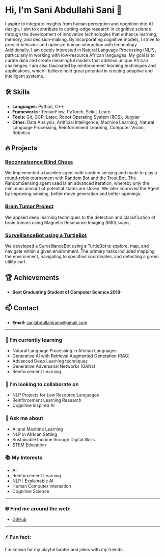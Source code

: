 # Hi, I'm Sani Abdullahi Sani 👋

I aspire to integrate insights from human perception and cognition into AI design, I aim to contribute to cutting-edge research in cognitive science through the development of innovative technologies that enhance learning, memory, and decision-making. By incorporating cognitive models, I strive to predict behavior and optimize human interaction with technology. Additionally, I am deeply interested in Natural Language Processing (NLP), particularly in working with low-resource African languages. My goal is to curate data and create meaningful models that address unique African challenges. I am also fascinated by reinforcement learning techniques and applications, which I believe hold great potential in creating adaptive and intelligent systems.

## 🛠️ Skills
- **Languages:** Python, C++
- **Frameworks:** TensorFlow, PyTorch, Scikit-Learn
- **Tools:** Git, GCP, Latex, Robot Operating System (ROS), Jupyter
- **Other:** Data Analysis, Artificial Intelligence, Machine Learning, Natural Language Processing, Reinforcement Learning, Computer Vision, Robotics

## 🔥 Projects
### [Reconnaisance Blind Chess](https://github.com/yourusername/datavendor-app)
We Implemented a baseline agent with random sensing and made to play a round-robin tournament with Random Bot and the Trout Bot. The
RandomSensing agent used is an advanced iteration, whereby only the minimum amount of potential states are stored. We later improved the Agent by improving sensing, better move generation and better openings.

### [Brain Tumor Project](https://github.com/yourusername/ai-research)
We applied deep learning techniques to the detection and classification of brain tumors using Magnetic Resonance Imaging (MRI) scans.

### [SurveillanceBot using a TurtleBot](https://github.com/yourusername/nlp-insights)
We developed a SurveillanceBot using a TurtleBot to explore, map, and navigate within a given environment. The primary tasks included mapping the environment, navigating to specified coordinates, and detecting a green utility cart.


## 🏆 Achievements
- **Best Graduating Student of Computer Science 2019:** 

## 📫 Contact
- **Email:** saniabdullahirano@gmail.com


---

### 🌱 I’m currently learning
- Natural Language Processing in African Languages
- Generative AI with Retrieval Augmented Generation (RAG)
- Advanced Deep Learning techniques
- Generative Adversarial Networks (GANs)
- Reinforcement Learning

### 👯 I’m looking to collaborate on
- NLP Projects for Low Resource Languages
- Reinforcement Learning Research
- Cognitive Inspired AI

### 💬 Ask me about
- AI and Machine Learning
- NLP in African Setting
- Sustainable Income through Digital Skills
- STEM Education

### 📚 My Interests
- AI
- Reinforcement Learning
- NLP | Explainable AI
- Human Computer Interaction
- Cognitive Science  

---

### 🌐 Find me around the web:
- [GitHub](https://github.com/Sani-Abdullahi-Sani)

---

### ⚡ Fun fact:
I'm known for my playful banter and jokes with my friends.
